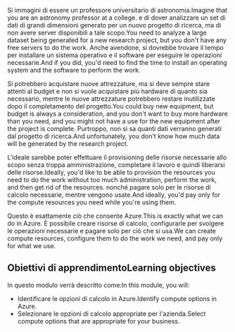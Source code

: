 <span data-ttu-id="9ba78-101">Si immagini di essere un professore universitario di astronomia.</span><span class="sxs-lookup"><span data-stu-id="9ba78-101">Imagine that you are an astronomy professor at a college.</span></span> <span data-ttu-id="9ba78-102">e di dover analizzare un set di dati di grandi dimensioni generato per un nuovo progetto di ricerca, ma di non avere server disponibili a tale scopo.</span><span class="sxs-lookup"><span data-stu-id="9ba78-102">You need to analyze a large dataset being generated for a new research project, but you don't have any free servers to do the work.</span></span> <span data-ttu-id="9ba78-103">Anche avendone, si dovrebbe trovare il tempo per installare un sistema operativo e il software per eseguire le operazioni necessarie.</span><span class="sxs-lookup"><span data-stu-id="9ba78-103">And if you did, you'd need to find the time to install an operating system and the software to perform the work.</span></span> 

<span data-ttu-id="9ba78-104">Si potrebbero acquistare nuove attrezzature, ma si deve sempre stare attenti al budget e non si vuole acquistare più hardware di quanto sia necessario, mentre le nuove attrezzature potrebbero restare inutilizzate dopo il completamento del progetto.</span><span class="sxs-lookup"><span data-stu-id="9ba78-104">You could buy new equipment, but budget is always a consideration, and you don't want to buy more hardware than you need, and you might not have a use for the new equipment after the project is complete.</span></span> <span data-ttu-id="9ba78-105">Purtroppo, non si sa quanti dati verranno generati dal progetto di ricerca.</span><span class="sxs-lookup"><span data-stu-id="9ba78-105">And unfortunately, you don't know how much data will be generated by the research project.</span></span>

<span data-ttu-id="9ba78-106">L'ideale sarebbe poter effettuare il provisioning delle risorse necessarie allo scopo senza troppa amministrazione, completare il lavoro e quindi liberarsi delle risorse.</span><span class="sxs-lookup"><span data-stu-id="9ba78-106">Ideally, you'd like to be able to provision the resources you need to do the work without too much administration, perform the work, and then get rid of the resources.</span></span> <span data-ttu-id="9ba78-107">nonché pagare solo per le risorse di calcolo necessarie, mentre vengono usate.</span><span class="sxs-lookup"><span data-stu-id="9ba78-107">And ideally, you'd pay only for the compute resources you need while you're using them.</span></span>

<span data-ttu-id="9ba78-108">Questo è esattamente ciò che consente Azure.</span><span class="sxs-lookup"><span data-stu-id="9ba78-108">This is exactly what we can do in Azure.</span></span> <span data-ttu-id="9ba78-109">È possibile creare risorse di calcolo, configurarle per svolgere le operazioni necessarie e pagare solo per ciò che si usa.</span><span class="sxs-lookup"><span data-stu-id="9ba78-109">We can create compute resources, configure them to do the work we need, and pay only for what we use.</span></span>

## <a name="learning-objectives"></a><span data-ttu-id="9ba78-110">Obiettivi di apprendimento</span><span class="sxs-lookup"><span data-stu-id="9ba78-110">Learning objectives</span></span>
<span data-ttu-id="9ba78-111">In questo modulo verrà descritto come:</span><span class="sxs-lookup"><span data-stu-id="9ba78-111">In this module, you will:</span></span>

- <span data-ttu-id="9ba78-112">Identificare le opzioni di calcolo in Azure.</span><span class="sxs-lookup"><span data-stu-id="9ba78-112">Identify compute options in Azure.</span></span>
- <span data-ttu-id="9ba78-113">Selezionare le opzioni di calcolo appropriate per l'azienda.</span><span class="sxs-lookup"><span data-stu-id="9ba78-113">Select compute options that are appropriate for your business.</span></span>
